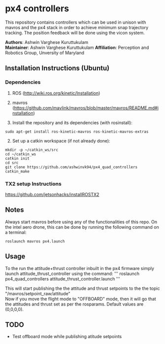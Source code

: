 # px4 controllers
This repository contains controllers which can be used in unison with mavros and the px4 stack in order to achieve minimum snap trajectory tracking.
The position feedback will be done using the vicon system.

**Authors**: Ashwin Varghese Kuruttukulam  
**Maintainer**: Ashwin Varghese Kuruttukulam
**Affiliation**: Perception and Robotics Group, Unversity of Maryland  

## Installation Instructions (Ubuntu)

### Dependencies

1. ROS (http://wiki.ros.org/kinetic/Installation)
2. mavros (https://github.com/mavlink/mavros/blob/master/mavros/README.md#installation)

1. Install the repository and its dependencies (with rosinstall):

```
sudo apt-get install ros-kinetic-mavros ros-kinetic-mavros-extras
```

2. Set up a catkin workspace (if not already done):

```
mkdir -p ~/catkin_ws/src
cd ~/catkin_ws
catkin init
cd src 
git clone https://github.com/ashwinvk94/px4_quad_controllers
catkin_make
```
### TX2 setup Instructions
https://github.com/jetsonhacks/installROSTX2

## Notes
Always start mavros before using any of the functionalities of this repo. On the intel aero drone, this can be done by running the following command on a terminal:

```
roslaunch mavros px4.launch
```

## Usage

To the run the attitude+thrust controller inbuilt in the px4 firmware simply launch attitude_thrust_controller using the command:
'''
roslaunch px4_quad_controllers attitude_thrust_controller.launch
'''

This will start publishing the the attitude and thrust setpoints to the the topic "/mavros/setpoint_raw/attitude"  
Now if you move the flight mode to "OFFBOARD" mode, then it will go that the attitudes and thrust set as per the rosparams. Default values are (0,0,0,0).

## TODO

* Test offboard mode while publishing atitude setpoints

